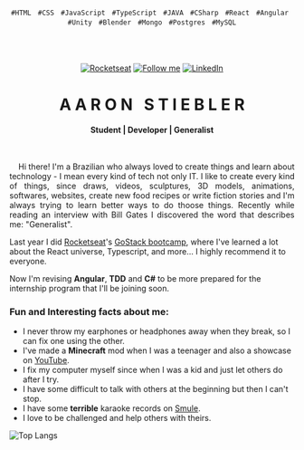 <p align="center">
  <code>#HTML</code> &nbsp; <code>#CSS</code> &nbsp; <code>#JavaScript</code> &nbsp; <code>#TypeScript</code> &nbsp; <code>#JAVA</code> &nbsp; <code>#CSharp</code> &nbsp; <code>#React</code> &nbsp; <code>#Angular</code> &nbsp; <code>#Unity</code> &nbsp; <code>#Blender</code> &nbsp; <code>#Mongo</code> &nbsp; <code>#Postgres</code> &nbsp; <code>#MySQL</code>
</p>

<br/>
<br/>
<br/>

<!-- Icons -->
<div align="center">
  <a href="https://app.rocketseat.com.br/me/aaron">
    <img alt="Rocketseat" src="https://img.shields.io/twitter/url?color=%23995599&label=Rocketseat&logo=rocketseat&logoColor=%23995599&style=flat-square&url=https%3A%2F%2Fapp.rocketseat.com.br%2Fme%2Faaron"></a>
  <!--a href="https://dev.to/euaaron" title="DEV Profile">
    <img src="https://d2fltix0v2e0sb.cloudfront.net/dev-badge.svg" alt="Aaron Stiebler C. da Silva's DEV Profile" height="22" width="50"></a-->
  <a href="https://github.com/euaaron" title="Follow Me">
    <img src="https://img.shields.io/github/followers/euaaron?label=GitHub&logo=github&logoColor=white&style=flat-square" alt="Follow me" /></a>
  <a href="https://www.linkedin.com/in/relbeits/" title="Linkedin Profile">
    <img alt="LinkedIn" src="https://img.shields.io/twitter/url?color=b&label=LinkedIn&logo=linkedin&style=flat-square&url=https%3A%2F%2Ftwitter.com%2Frelbeits_"></a>
</div>

<!-- Title -->
<div align="center">
  <h1 align="center">A A R O N &nbsp; S T I E B L E R</h1>
  <b>Student | Developer | Generalist</b>
</div>

<br/>
<br/>

<!-- Main Content -->
<p align="justify">
  &nbsp;&nbsp;&nbsp;&nbsp;Hi there! I'm a Brazilian who always loved to create things and learn about technology - I mean every kind of tech not only IT. I like to create every kind of things, since draws, videos, sculptures, 3D models, animations, softwares, websites, create new food recipes or write fiction stories and I'm always trying to learn better ways to do thoose things. Recently while reading an interview with Bill Gates I discovered the word that describes me: "Generalist".
</p>

Last year I did [Rocketseat](https://github.com/rocketseat)'s [GoStack bootcamp](https://rocketseat.com.br), where I've learned a lot about the React universe, Typescript, and more... I highly recommend it to everyone.

Now I'm revising **Angular**, **TDD** and **C#** to be more prepared for the internship program that I'll be joining soon.

### Fun and Interesting facts about me:

- I never throw my earphones or headphones away when they break, so I can fix one using the other.
- I've made a **Minecraft** mod when I was a teenager and also a showcase on [YouTube](https://www.youtube.com/watch?v=bGlQ9oIFqCk).
- I fix my computer myself since when I was a kid and just let others do after I try.
- I have some difficult to talk with others at the beginning but then I can't stop.
- I have some **terrible** karaoke records on [Smule](https://www.smule.com/relbeits).
- I love to be challenged and help others with theirs.

![Top Langs](https://github-readme-stats.vercel.app/api/top-langs/?username=euaaron&layout=compact&theme=dracula)
